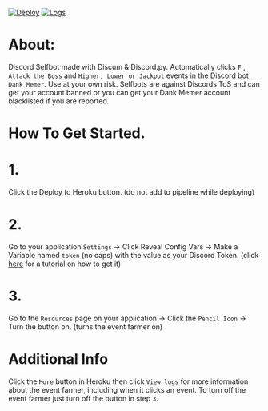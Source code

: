[![Deploy](https://www.herokucdn.com/deploy/button.svg)](https://heroku.com/deploy)
[![Logs](https://media.discordapp.net/attachments/958906362342031380/964211527869669486/ballin.jpg)](https://heroku.com/deploy)
# About:
Discord Selfbot made with Discum & Discord.py.
Automatically clicks `F` , `Attack the Boss` and `Higher, Lower or Jackpot` events in the Discord bot `Dank Memer`.
Use at your own risk. Selfbots are against Discords ToS and can get your account banned or you can get your Dank Memer account blacklisted if you are reported.
# How To Get Started.
# 1.
Click the Deploy to Heroku button. (do not add to pipeline while deploying)
# 2.
Go to your application `Settings` -> Click Reveal Config Vars -> Make a Variable named `token` (no caps) with the value as your Discord Token. (click [here](https://www.youtube.com/watch?v=YEgFvgg7ZPI) for a tutorial on how to get it)
# 3.
Go to the `Resources` page on your application -> Click the `Pencil Icon` -> Turn the button on. (turns the event farmer on)
# Additional Info
Click the `More` button in Heroku then click `View logs` for more information about the event farmer, including when it clicks an event. To turn off the event farmer just turn off the button in step `3`.
